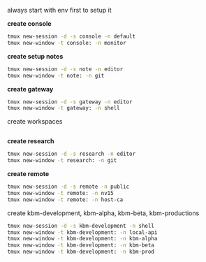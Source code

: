 always start with env first to setup it 

**create console**
```sh 
tmux new-session -d -s console -n default
tmux new-window -t console: -n monitor
```

**create setup notes**
```sh 
tmux new-session -d -s note -n editor
tmux new-window -t note: -n git
```

**create gateway**
```sh 
tmux new-session -d -s gateway -n editor
tmux new-window -t gateway: -n shell
```

create workspaces
```sh 
```

**create research**
```sh 
tmux new-session -d -s research -n editor
tmux new-window -t research: -n git
```

**create remote**
```sh 
tmux new-session -d -s remote -n public
tmux new-window -t remote: -n nv15
tmux new-window -t remote: -n host-ca
```

create kbm-development, kbm-alpha, kbm-beta, kbm-productions
```sh 
tmux new-session -d -s kbm-development -n shell
tmux new-window -t kbm-development: -n local-api
tmux new-window -t kbm-development: -n kbm-alpha
tmux new-window -t kbm-development: -n kbm-beta
tmux new-window -t kbm-development: -n kbm-prod
```

